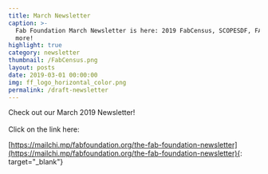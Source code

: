 ```yaml
---
title: March Newsletter
caption: >-
  Fab Foundation March Newsletter is here: 2019 FabCensus, SCOPESDF, FABBR1 and
  more!
highlight: true
category: newsletter
thumbnail: /FabCensus.png
layout: posts
date: 2019-03-01 00:00:00
img: ff_logo_horizontal_color.png
permalink: /draft-newsletter
---
```


Check out our March 2019 Newsletter!<br><br>Click on the link here:

[https://mailchi.mp/fabfoundation.org/the-fab-foundation-newsletter](https://mailchi.mp/fabfoundation.org/the-fab-foundation-newsletter){: target="_blank"}